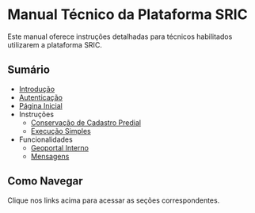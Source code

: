 # Manual Técnico da Plataforma SRIC

Este manual oferece instruções detalhadas para técnicos habilitados utilizarem a plataforma SRIC.

## Sumário
- [Introdução](introducao.md)
- [Autenticação](autenticacao.md)
- [Página Inicial](pagina_inicial.md)
- Instruções
  - [Conservação de Cadastro Predial](instrucoes/conservacao_de_cadastro_predial.md)
  - [Execução Simples](instrucoes/execucao_simples.md)
- Funcionalidades
  - [Geoportal Interno](Funcionalidades/geoportal_interno.md)
  - [Mensagens](Funcionalidades/mensagens.md)

## Como Navegar
Clique nos links acima para acessar as seções correspondentes.

